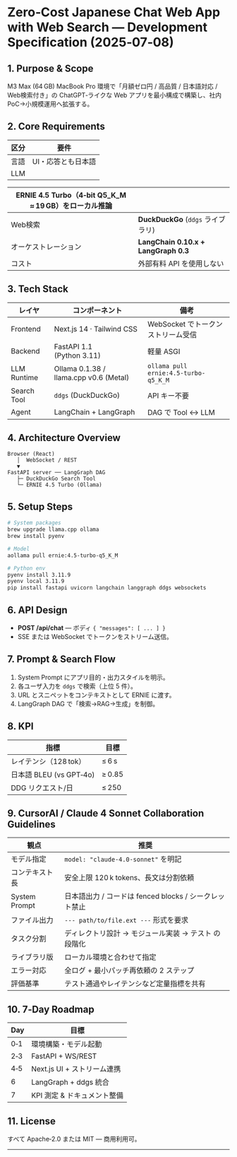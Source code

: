 # Zero‑Cost Japanese Chat Web App with Web Search — Development Specification (2025‑07‑08)

## 1. Purpose & Scope

M3 Max (64 GB) MacBook Pro 環境で「月額ゼロ円 / 高品質 / 日本語対応 / Web検索付き」の ChatGPT‑ライクな Web アプリを最小構成で構築し、社内 PoC→小規模運用へ拡張する。

## 2. Core Requirements

| 区分  | 要件         |
| --- | ---------- |
| 言語  | UI・応答とも日本語 |
| LLM |            |

| **ERNIE 4.5 Turbo**（4‑bit Q5\_K\_M ≈ 19 GB）をローカル推論 |                                      |
| -------------------------------------------------- | ------------------------------------ |
| Web検索                                              | **DuckDuckGo** (`ddgs` ライブラリ)        |
| オーケストレーション                                         | **LangChain 0.10.x + LangGraph 0.3** |
| コスト                                                | 外部有料 API を使用しない                      |

## 3. Tech Stack

| レイヤ         | コンポーネント                                | 備考                                   |
| ----------- | -------------------------------------- | ------------------------------------ |
| Frontend    | Next.js 14 · Tailwind CSS              | WebSocket でトークンストリーム受信               |
| Backend     | FastAPI 1.1 (Python 3.11)              | 軽量 ASGI                              |
| LLM Runtime | Ollama 0.1.38 / llama.cpp v0.6 (Metal) | `ollama pull ernie:4.5-turbo-q5_K_M` |
| Search Tool | `ddgs` (DuckDuckGo)                    | API キー不要                             |
| Agent       | LangChain + LangGraph                  | DAG で Tool ↔︎ LLM                    |

## 4. Architecture Overview

```
Browser (React)
   │  WebSocket / REST
   ▼
FastAPI server ── LangGraph DAG
   ├─ DuckDuckGo Search Tool
   └─ ERNIE 4.5 Turbo (Ollama)
```

## 5. Setup Steps

```bash
# System packages
brew upgrade llama.cpp ollama
brew install pyenv

# Model
aollama pull ernie:4.5-turbo-q5_K_M

# Python env
pyenv install 3.11.9
pyenv local 3.11.9
pip install fastapi uvicorn langchain langgraph ddgs websockets
```

## 6. API Design

- **POST /api/chat** — ボディ `{ "messages": [ ... ] }`
- SSE または WebSocket でトークンをストリーム送信。

## 7. Prompt & Search Flow

1. System Prompt にアプリ目的・出力スタイルを明示。
2. 各ユーザ入力を `ddgs` で検索（上位 5 件）。
3. URL とスニペットをコンテキストとして ERNIE に渡す。
4. LangGraph DAG で「検索→RAG→生成」を制御。

## 8. KPI

| 指標                   | 目標     |
| -------------------- | ------ |
| レイテンシ（128 tok）       | ≤ 6 s  |
| 日本語 BLEU (vs GPT‑4o) | ≥ 0.85 |
| DDG リクエスト/日          | ≤ 250  |

## 9. CursorAI / Claude 4 Sonnet Collaboration Guidelines

| 観点            | 推奨                                    |
| ------------- | ------------------------------------- |
| モデル指定         | `model: "claude-4.0-sonnet"` を明記      |
| コンテキスト長       | 安全上限 120 k tokens、長文は分割依頼             |
| System Prompt | 日本語出力 / コードは fenced blocks / シークレット禁止 |
| ファイル出力        | `--- path/to/file.ext ---` 形式を要求      |
| タスク分割         | ディレクトリ設計 → モジュール実装 → テスト の段階化         |
| ライブラリ版        | ローカル環境と合わせて指定                         |
| エラー対応         | 全ログ + 最小パッチ再依頼の 2 ステップ                |
| 評価基準          | テスト通過やレイテンシなど定量指標を共有                  |

## 10. 7‑Day Roadmap

| Day | 目標                   |
| --- | -------------------- |
| 0‑1 | 環境構築・モデル起動           |
| 2‑3 | FastAPI + WS/REST    |
| 4‑5 | Next.js UI + ストリーム連携 |
| 6   | LangGraph + ddgs 統合  |
| 7   | KPI 測定 & ドキュメント整備    |

## 11. License

すべて Apache‑2.0 または MIT — 商用利用可。

---

